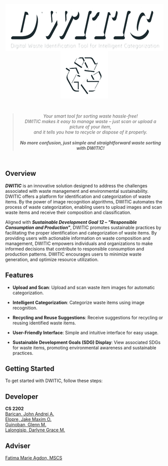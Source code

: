 <div style="overflow: auto;">
    <img src="/Image/dwitic.png" alt="DWITIC" width="665" height="150" style="display: block; margin: 0 auto;">
    <img src="/Image/logo.png" alt="DWITIC Logo" width="150" height="150" style="display: block; margin: 0 auto;">
</div>
<br>  
<br>  
<div align="center">
  <blockquote>
    <em>Your smart tool for sorting waste hassle-free! <br>DWITIC makes it easy to manage waste – just scan or upload a picture of your item, <br>and it tells you how to recycle or dispose of it properly. </em>
    <br>
    <br>
    <em><b>No more confusion, just simple and straightforward waste sorting with DWITIC!</b></em>
  </blockquote>
</div>
<br>  

## Overview
***DWITIC*** is an innovative solution designed to address the challenges associated with waste management and environmental sustainability. DWITIC offers a platform for identification and categorization of waste items. By the power of image recognition algorithms, DWITIC automates the process of waste categorization, enabling users to upload images and scan waste items and receive their composition and classification.

Aligned with ***Sustainable Development Goal 12 – "Responsible Consumption and Production"***, DWITIC promotes sustainable practices by facilitating the proper identification and categorization of waste items. By providing users with actionable information on waste composition and management, DWITIC empowers individuals and organizations to make informed decisions that contribute to responsible consumption and production patterns. DWITIC encourages users to minimize waste generation, and optimize resource utilization.  
 

## Features
- **Upload and Scan**: Upload and scan waste item images for automatic categorization.
  
- **Intelligent Categorization**: Categorize waste items using image recognition.
  
- **Recycling and Reuse Suggestions**: Receive suggestions for recycling or reusing identified waste items.
  
- **User-Friendly Interface**: Simple and intuitive interface for easy usage.
  
- **Sustainable Development Goals (SDG) Display**: View associated SDGs for waste items, promoting environmental awareness and sustainable practices.  
  

## Getting Started
To get started with DWITIC, follow these steps:


 

## Developer
**CS 2202**  
[Barican, John Andrei A.](https://github.com/e4677)  
[Elopre, Jake Maxim O.](https://github.com/immaximo)  
[Guinoban, Glenn M.](https://github.com/glngnbn)   
[Lalongisip, Darlyne Grace M.](https://github.com/drlyngrc)  

## Adviser
[Fatima Marie Agdon, MSCS](https://github.com/marieemoiselle)

